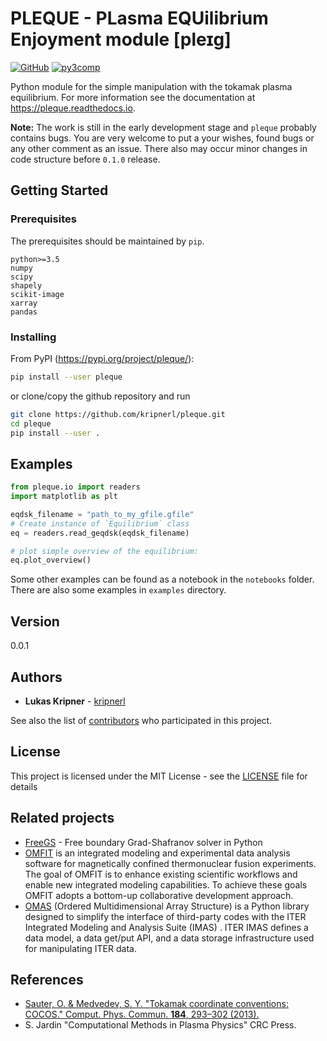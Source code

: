 # PLEQUE - **PL**asma **EQU**ilibrium **E**njoyment module \[pleɪɡ\]
[![GitHub](https://img.shields.io/github/license/mashape/apistatus.svg)](https://img.shields.io/github/license/mashape/apistatus.svg)
[![py3comp](https://img.shields.io/badge/py3-compatible-brightgreen.svg)](https://img.shields.io/badge/py3-compatible-brightgreen.svg)

Python module for the simple manipulation with the tokamak plasma equilibrium.
For more information see the documentation at https://pleque.readthedocs.io.

**Note:** The work is still in the early development stage and `pleque` probably contains bugs. You are very welcome to
put a your wishes, found bugs or any other comment as an issue. There also may occur minor changes in code structure 
before `0.1.0` release. 

## Getting Started

### Prerequisites

The prerequisites should be maintained by `pip`.  

```
python>=3.5
numpy
scipy
shapely
scikit-image
xarray
pandas
```

### Installing

From PyPI (https://pypi.org/project/pleque/):
```bash
pip install --user pleque
```

or clone/copy the github repository and run

```bash
git clone https://github.com/kripnerl/pleque.git
cd pleque
pip install --user .
```

## Examples

```python
from pleque.io import readers
import matplotlib as plt

eqdsk_filename = "path_to_my_gfile.gfile"
# Create instance of `Equilibrium` class
eq = readers.read_geqdsk(eqdsk_filename)

# plot simple overview of the equilibrium:
eq.plot_overview()
```

Some other examples can be found as a notebook in the `notebooks` folder. There are 
also some examples in `examples` directory. 

## Version

0.0.1

## Authors

* **Lukas Kripner** - [kripnerl](https://github.com/kripnerl)

See also the list of [contributors](https://github.com/your/project/contributors) who participated in this project.

## License

This project is licensed under the MIT License - see the [LICENSE](LICENSE) file for details

## Related projects

* [FreeGS](https://github.com/bendudson/freegs) - Free boundary Grad-Shafranov solver in Python
* [OMFIT](https://gafusion.github.io/OMFIT-source/) is an integrated modeling and experimental data analysis software for magnetically confined thermonuclear fusion experiments. The goal of OMFIT is to enhance existing scientific workflows and enable new integrated modeling capabilities. To achieve these goals OMFIT adopts a bottom-up collaborative development approach.
* [OMAS](https://gafusion.github.io/omas/) (Ordered Multidimensional Array Structure) is a Python library designed to simplify the interface of third-party codes with the ITER Integrated Modeling and Analysis Suite (IMAS) . ITER IMAS defines a data model, a data get/put API, and a data storage infrastructure used for manipulating ITER data.

## References
* [Sauter, O. & Medvedev, S. Y. "Tokamak coordinate conventions: COCOS." Comput. Phys. Commun. **184**, 293–302 (2013).](https://www.sciencedirect.com/science/article/pii/S0010465512002962)
* S. Jardin "Computational Methods in Plasma Physics" CRC Press.
